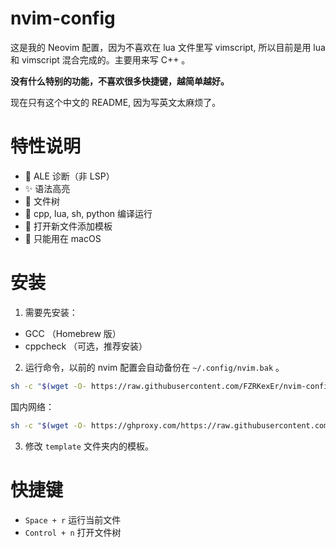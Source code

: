 # nvim-config

这是我的 Neovim 配置，因为不喜欢在 lua 文件里写 vimscript, 所以目前是用 lua 和 vimscript 混合完成的。主要用来写 C++ 。

**没有什么特别的功能，不喜欢很多快捷键，越简单越好。**

现在只有这个中文的 README, 因为写英文太麻烦了。

# 特性说明

- 🌈 ALE 诊断（非 LSP）
- ✨ 语法高亮
- 🌲 文件树
- 🚀 cpp, lua, sh, python 编译运行
- 📖 打开新文件添加模板
- 🍎 只能用在 macOS

# 安装

1. 需要先安装：
  - GCC （Homebrew 版）
  - cppcheck （可选，推荐安装）

2. 运行命令，以前的 nvim 配置会自动备份在 `~/.config/nvim.bak` 。

  ```sh
  sh -c "$(wget -O- https://raw.githubusercontent.com/FZRKexEr/nvim-config/main/install.sh)"
  ```

  国内网络：

  ```sh
  sh -c "$(wget -O- https://ghproxy.com/https://raw.githubusercontent.com/FZRKexEr/nvim-config/main/install-cn.sh)"
  ```

3. 修改 `template` 文件夹内的模板。

# 快捷键

- `Space + r` 运行当前文件
- `Control + n` 打开文件树
